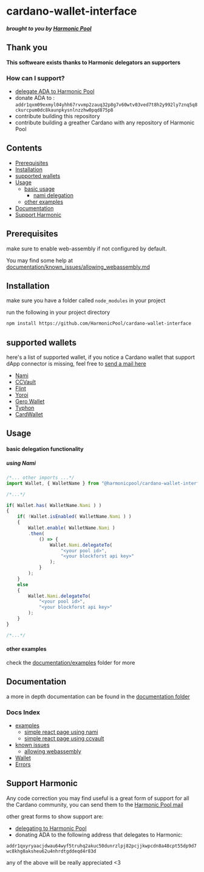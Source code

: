 # cardano-wallet-interface
##### brought to you by [Harmonic Pool](https://harmonicpool.on.fleek.co/)

## Thank you

**This softweare exists thanks to Harmonic delegators an supporters**

### How can I support?

- [delegate ADA to Harmonic Pool](https://harmonicpool.on.fleek.co/delegate/)
- donate ADA to : ```addr1qxm09exmyl04yhh67rvvmp2zauq32p8g7v60wtv03ved7t8h2y992ly7znq5q8ckurcpum0dc8kaunpkysnlnzzhw0pqd875p8```
- contribute building this repository
- contribute building a greather Cardano with any repository of Harmonic Pool

## Contents
- [Prerequisites](#Prerequisites)
- [Installation](#Installation)
- [supported wallets](#supported)
- [Usage](#Usage)
    - [basic usage](#basic_delegation)
        - [nami delegation](#delegate_using_nami)
    - [other examples](#oth_examples)
- [Documentation](#docs_link)
- [Support Harmonic](#Support)

## Prerequisites

make sure to enable web-assembly if not configured by default.

You may find some help at [documentation/known_issues/allowing_webassembly.md](https://github.com/HarmonicPool/cardano-wallet-interface/blob/main/documentation/known_issues/allowing_webassembly.md)

## Installation

make sure you have a folder called ```node_modules``` in your project

run the following in your project directory

```bash
npm install https://github.com/HarmonicPool/cardano-wallet-interface
```

<a name="basic_delegation">
</a>
<h2>supported wallets</h2>

here's a list of supported wallet, if you notice a Cardano wallet that support dApp connector is missing, feel free to [send a mail here](mailto:harmonic.pool@protonmail.com)

- [Nami](https://namiwallet.io/)
- [CCVault](https://ccvault.io/)
- [Flint](https://flint-wallet.com/)
- [Yoroi](https://yoroi-wallet.com/#/)
- [Gero Wallet](https://www.gerowallet.io/)
- [Typhon](https://typhonwallet.io/#/)
- [CardWallet](https://cardwallet.fi/)

## Usage

<a name="basic_delegation">
</a>
<h4>basic delegation functionality</h4>

<a name="delegate_using_nami">
</a>

##### using Nami
```js
/*... other imports ...*/
import Wallet, { WalletName } from "@harmonicpool/cardano-wallet-interface";

/*...*/

if( Wallet.has( WalletName.Nami ) )
{
    if( !Wallet.isEnabled( WalletName.Nami ) )
    {
        Wallet.enable( WalletName.Nami )
        .then(
            () => {
                Wallet.Nami.delegateTo(
                    "<your pool id>",
                    "<your blockforst api key>"
                );
            }
        );
    }
    else
    {
        Wallet.Nami.delegateTo(
            "<your pool id>",
            "<your blockforst api key>"
        );
    }
}

/*...*/
```

<a name="oth_examples">
</a>
<h4>other examples</h4>

check the [documentation/examples](https://github.com/HarmonicPool/cardano-wallet-interface/tree/main/documentation/examples) folder for more

<a name="docs_link">
</a>
<h2>Documentation</h2>

a more in depth documentation can be found in the [documentation folder](https://github.com/HarmonicPool/cardano-wallet-interface/tree/main/documentation)

### Docs Index
- [examples](https://github.com/HarmonicPool/cardano-wallet-interface/tree/main/documentation/examples)
    - [simple react page using nami](https://github.com/HarmonicPool/cardano-wallet-interface/blob/main/documentation/examples/SimpleReactPage_Nami.js)
    - [simple react page using ccvault](https://github.com/HarmonicPool/cardano-wallet-interface/blob/main/documentation/examples/SimpleReactPage_CCVault.js)
- [known issues](https://github.com/HarmonicPool/cardano-wallet-interface/tree/main/documentation/known_issues)
    - [allowing webassembly](https://github.com/HarmonicPool/cardano-wallet-interface/blob/main/documentation/known_issues/allowing_webassembly.md)
- [Wallet](https://github.com/HarmonicPool/cardano-wallet-interface/blob/main/documentation/Wallet.md)
- [Errors](https://github.com/HarmonicPool/cardano-wallet-interface/blob/main/documentation/errors.md)

<a name="Support">
</a>
<h2>Support Harmonic</h2>


Any code correction you may find useful is a great form of support for all the Cardano community, you can send them to the [Harmonic Pool mail](mailto:harmonic.pool@protonmail.com)


other great forms to show support are:
 - [delegating to Harmonic Pool](https://harmonicpool.on.fleek.co/delegate/)
 - donating ADA to the following address that delegates to Harmonic:

```addr1qxyryaacjdwau64wyf5truhq2akuc50dunrzlpj82pcjjkwpcdn8a48cpt55dp9d7wc8khg8aksheu62u4nhrdtgddeqd4r83d```

any of the above will be really appreciated \<3
